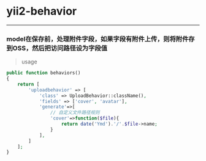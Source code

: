 # yii2-behavior
---
### model在保存前，处理附件字段，如果字段有附件上传，则将附件存到OSS，然后把访问路径设为字段值
> usage
```php
public function behaviors()
{
    return [
        'uploadbehavior' => [
            'class' => UploadBehavior::className(),
            'fields' => ['cover', 'avatar'],
            'generate'=>[
            	// 自定义文件路径规则
                'cover'=>function($file){
                    return date('Ymd').'/'.$file->name;
                }
            ],
        ]
    ];
}
```